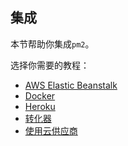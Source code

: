 ## 集成

本节帮助你集成`pm2`。

选择你需要的教程：

- [AWS Elastic Beanstalk](aws_elastic_beanstalk.md)
- [Docker](docker.md)
- [Heroku](heroku.md)
- [转化器](transpilers.md)
- [使用云供应商](cloud_providers.md)